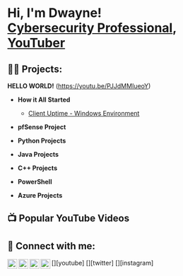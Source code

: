 <h1>Hi, I'm Dwayne! <br/> <a href="https://www.linkedin.com/in/clarkedwaynem/">Cybersecurity Professional</a>, <a href="https://www.youtube.com/@DwayneMClarke">YouTuber</a></h1>

<h2>👨‍💻 Projects:</h2>

<b>HELLO WORLD!</b> (https://youtu.be/PJJdMMIueoY)

- <b>How it All Started</b>
   - [Client Uptime - Windows Environment](https://github.com/DwayneMClarke/batchScriptClientUptime)

- <b>pfSense Project</b>
    
- <b>Python Projects</b>

- <b>Java Projects</b>

- <b>C++ Projects</b>
  
- <b>PowerShell</b>

- <b>Azure Projects</b>
  


<h2>📺 Popular YouTube Videos</h2>


<h2> 🤳 Connect with me:</h2>

[<img align="left" alt="DwayneMClarke | YouTube" width="22px" src="https://cdn.jsdelivr.net/npm/simple-icons@v3/icons/youtube.svg" />][youtube]
[<img align="left" alt="DwayneMClarke | Twitter" width="22px" src="https://cdn.jsdelivr.net/npm/simple-icons@v3/icons/twitter.svg" />][twitter]
[<img align="left" alt="DwayneMClarke | LinkedIn" width="22px" src="https://cdn.jsdelivr.net/npm/simple-icons@v3/icons/linkedin.svg" />][linkedin]
[<img align="left" alt="DwayneMClarke | Instagram" width="22px" src="https://cdn.jsdelivr.net/npm/simple-icons@v3/icons/instagram.svg" />][instagram]



[linkedin]: https://www.linkedin.com/in/clarkedwaynem/

<!--
**dwaynemclarke/dwaynemclarke** is a ✨ _special_ ✨ repository because its `README.md` (this file) appears on your GitHub profile.

Here are some ideas to get you started:

- 🔭 I’m currently working on ...
- 🌱 I’m currently learning ...
- 👯 I’m looking to collaborate on ...
- 🤔 I’m looking for help with ...
- 💬 Ask me about ...
- 📫 How to reach me: ...
- ⚡ Fun fact: ...
-->

